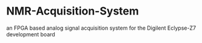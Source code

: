 # NMR-Acquisition-System
an FPGA based analog signal acquisition system for the Digilent Eclypse-Z7 development board 
